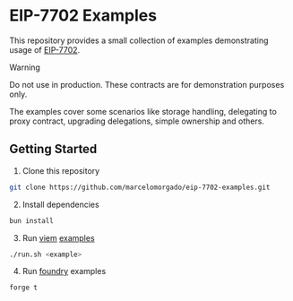 # EIP-7702 Examples

This repository provides a small collection of examples demonstrating usage of
[EIP-7702](https://eips.ethereum.org/EIPS/eip-7702).

> [!WARNING]
> Do not use in production. These contracts are for demonstration purposes only.

The examples cover some scenarios like storage handling, delegating to proxy contract, upgrading delegations, simple
ownership and others.

## Getting Started

1. Clone this repository

```bash
git clone https://github.com/marcelomorgado/eip-7702-examples.git

```

2. Install dependencies

```bash
bun install
```

3. Run [viem](https://viem.sh/experimental/eip7702) [examples](./examples/)

```bash
./run.sh <example>
```

4. Run [foundry](https://book.getfoundry.sh/cheatcodes/sign-delegation) examples

```bash
forge t
```
